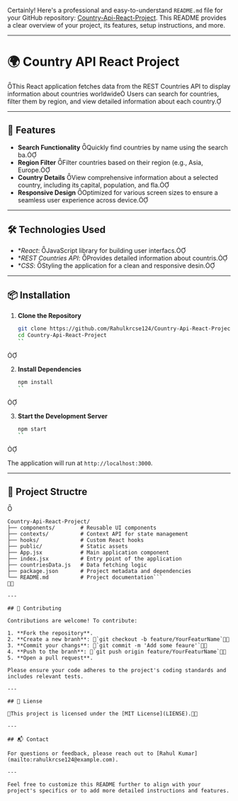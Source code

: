 Certainly! Here's a professional and easy-to-understand `README.md` file for your GitHub repository: [Country-Api-React-Project](https://github.com/Rahulkrcse124/Country-Api-React-Project.git). This README provides a clear overview of your project, its features, setup instructions, and more.

---

# 🌍 Country API React Project
This React application fetches data from the REST Countries API to display information about countries worldwide Users can search for countries, filter them by region, and view detailed information about each country.

---

## 🚀 Features

- **Search Functionality** Quickly find countries by name using the search ba.
- **Region Filter** Filter countries based on their region (e.g., Asia, Europe.
- **Country Details** View comprehensive information about a selected country, including its capital, population, and fla.
- **Responsive Design** Optimized for various screen sizes to ensure a seamless user experience across device.

---

## 🛠️ Technologies Used

- **React*: JavaScript library for building user interfacs.
- **REST Countries API*: Provides detailed information about countris.
- **CSS*: Styling the application for a clean and responsive desin.

---

## 📦 Installation

1. **Clone the Repository**

   ```bash
   git clone https://github.com/Rahulkrcse124/Country-Api-React-Project.git
   cd Country-Api-React-Project
   ``


2. **Install Dependencies**

   ```bash
   npm install
   ``


3. **Start the Development Server**

   ```bash
   npm start
   ``


   The application will run at `http://localhost:3000`.

---

## 📁 Project Structre


```plaintext
Country-Api-React-Project/
├── components/        # Reusable UI components
├── contexts/          # Context API for state management
├── hooks/             # Custom React hooks
├── public/            # Static assets
├── App.jsx            # Main application component
├── index.jsx          # Entry point of the application
├── countriesData.js   # Data fetching logic
├── package.json       # Project metadata and dependencies
└── README.md          # Project documentation```


---

## 🤝 Contributing

Contributions are welcome! To contribute:

1. **Fork the repository**.
2. **Create a new branh**: `git checkout -b feature/YourFeaturName`
3. **Commit your changs**: `git commit -m 'Add some feaure'`
4. **Push to the branh**: `git push origin feature/YourFeaturName`
5. **Open a pull request**.

Please ensure your code adheres to the project's coding standards and includes relevant tests.

---

## 📄 Liense

This project is licensed under the [MIT License](LIENSE).

---

## 📬 Contact

For questions or feedback, please reach out to [Rahul Kumar](mailto:rahulkrcse124@example.com).

---

Feel free to customize this README further to align with your project's specifics or to add more detailed instructions and features. 
